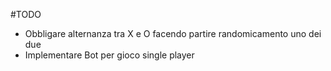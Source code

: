 #TODO
  - Obbligare alternanza tra X e O facendo partire randomicamento uno dei due
  - Implementare Bot per gioco single player
